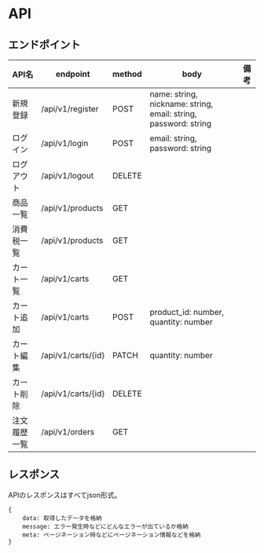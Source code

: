 # API

## エンドポイント

| API名 | endpoint | method | body | 備考 |
|-------|----------|----|------|-----|
| 新規登録 | /api/v1/register | POST | name: string, nickname: string, email: string, password: string |  |
| ログイン | /api/v1/login | POST | email: string, password: string |   |
| ログアウト | /api/v1/logout | DELETE |  |  |
| 商品一覧 | /api/v1/products | GET |  |  |
| 消費税一覧 | /api/v1/products | GET |  |  |
| カート一覧 | /api/v1/carts | GET |  |  |
| カート追加 | /api/v1/carts | POST | product_id: number, quantity: number |  |
| カート編集 | /api/v1/carts/{id} | PATCH | quantity: number |  |
| カート削除 | /api/v1/carts/{id} | DELETE |  |  |
| 注文履歴一覧 | /api/v1/orders | GET |  |  |

## レスポンス

APIのレスポンスはすべてjson形式。

```
{
    data: 取得したデータを格納
    message: エラー発生時などにどんなエラーが出ているか格納
    meta: ページネーション時などにページネーション情報などを格納
}
```
